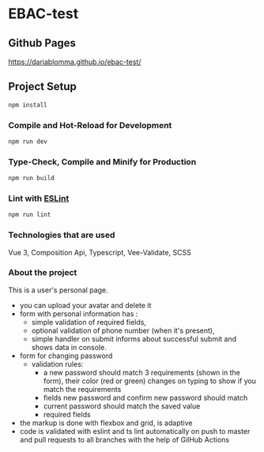 # EBAC-test

## Github Pages
https://dariablomma.github.io/ebac-test/

## Project Setup

```sh
npm install
```

### Compile and Hot-Reload for Development

```sh
npm run dev
```

### Type-Check, Compile and Minify for Production

```sh
npm run build
```

### Lint with [ESLint](https://eslint.org/)

```sh
npm run lint
```

### Technologies that are used
Vue 3, Composition Api, Typescript, Vee-Validate, SCSS

### About the project
This is a user's personal page.
- you can upload your avatar and delete it
- form with personal information has :
  - simple validation of required fields,
  - optional validation of phone number (when it's present),
  - simple handler on submit informs about successful submit and shows data in console.
- form for changing password
  - validation rules: 
    - a new password should match 3 requirements (shown in the form), their color (red or green) changes on typing to show if you match the requirements
    - fields new password and confirm new password should match
    - current password should match the saved value
    - required fields
- the markup is done with flexbox and grid, is adaptive
- code is validated with eslint and ts lint automatically on push to master and pull requests to all branches with the help of GilHub Actions
 
